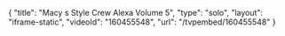 {
    "title": "Macy s Style Crew Alexa Volume 5",
    "type": "solo",
    "layout": "iframe-static",
    "videoId": "160455548",
    "url": "\/tvpembed\/160455548"
}